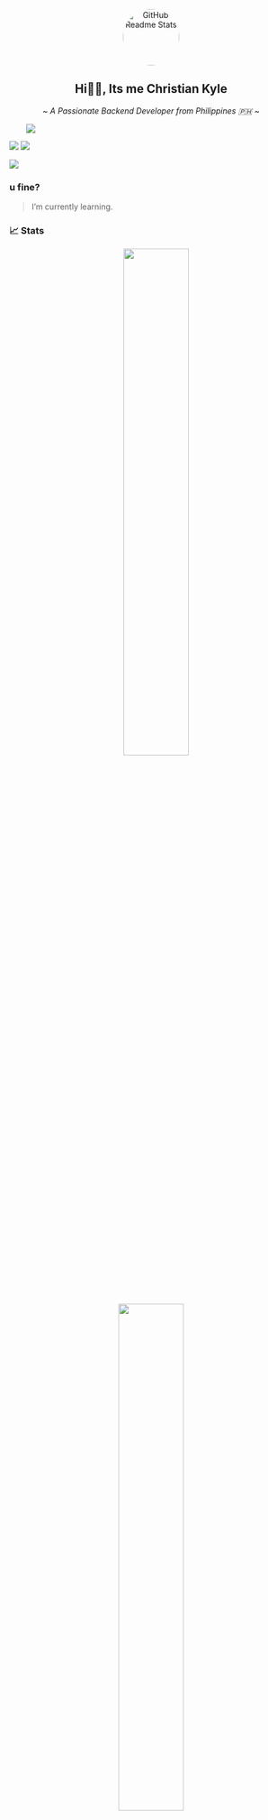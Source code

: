 <p align="center">
 <img width="100px" style="border-radius: 100%; display: block; margin: auto;" src="https://avatars.githubusercontent.com/u/111234084?v=4" align="center" alt="GitHub Readme Stats" />
 <h2 align="center">Hi👋🏻, Its me Christian Kyle</h2>
 <p align="center">~ <i>A Passionate Backend Developer from Philippines 🇵🇭</i> ~</p>
</p>
<img align="center" style="position: relative; left: 30px" src="https://skillicons.dev/icons?i=php,laravel,js,reactjs,express,nodejs,python,django,git,github&theme=dark"/>
<p> <img src="https://komarev.com/ghpvc/?username=riskyle&style=for-the-badge&color=green"/>
<img src="https://img.shields.io/badge/dynamic/json?url=https%3A%2F%2Friskyle.is-a.dev%2Fapi%2Frrizz&query=%24.rizz&style=for-the-badge&logo=php&label=Random%20PHP%20Rizz&color=%23CE422B"/> 
</p>
<img src="https://readme-typing-svg.herokuapp.com?font=Fira+Code&pause=1000&vCenter=true&color=AAD100&height=30&random=false&width=435&lines=Welcome+to+my+github+profile!;Programming+is+my+passion.;I+love+to+sip+coffee+while+coding."/>

### u fine?

> I’m currently learning.

### 📈 Stats

<p align="center">
 &emsp;
 <img width="48%" src="https://github-readme-stats.vercel.app/api?username=riskyle&show_icons=true&theme=merko&count_private=true&hide_border=true"/>
 <img width="48%" src="https://streak-stats.demolab.com/?user=riskyle&theme=merko&hide_border=true"/>
</p>

### 🔝 Most used languages

&emsp;&emsp;<img src="https://github-readme-stats.vercel.app/api/top-langs/?username=riskyle&layout=compact&hide=java,blade,css,html,scss&theme=merko"/>

### 📈 Productivity Stats

<img src="https://github-profile-summary-cards.vercel.app/api/cards/profile-details?username=riskyle&theme=merko"  display=block width=100% height=auto  alt="1" >
<img src="https://github-readme-activity-graph.vercel.app/graph?username=riskyle&area=true&theme=merko&hide_border=true" display=block width=100% height=auto alt="3">

